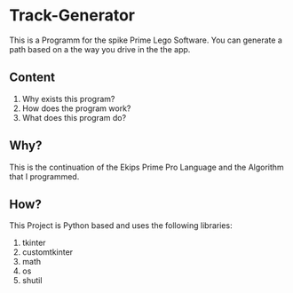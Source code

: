 # Track-Generator

This is a Programm for the spike Prime Lego Software.
You can generate a path based on a the way you drive in the the app.

## Content

1. Why exists this program?
2. How does the program work?
3. What does this program do?

## Why?

This is the continuation of the Ekips Prime Pro Language and the Algorithm that 
I programmed.

## How?

This Project is Python based and uses the following libraries:
1. tkinter
2. customtkinter
3. math
4. os 
5. shutil 
